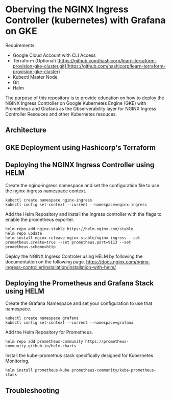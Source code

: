# Oberving the NGINX Ingress Controller (kubernetes) with Grafana on GKE
Requirements:
- Google Cloud Account with CLI Access
- Terraform (Optional) [https://github.com/hashicorp/learn-terraform-provision-gke-cluster.git](https://github.com/hashicorp/learn-terraform-provision-gke-cluster)
- Kubectl Master Node 
- Git
- Helm

The purpose of this repository is to provide education on how to deploy the NGINX Ingress Controller on Google Kubernetes Engine (GKE) with Prometheus and Grafana as the Observerability layer for NGINX Ingress Controller Resouces and other Kubernetes resouces.

## Architecture

## GKE Deployment using Hashicorp's Terraform

## Deploying the NGINX Ingress Controller using HELM
Create the nginx-ingress namespace and set the configuration file to use the nginx-ingress namespace context.
```
kubectl create namespace nginx-ingress
kubectl config set-context --current --namespace=nginx-ingress
```
Add the Helm Repository and install the ingress controller with the flags to enable the prometheus exporter.
```
helm repo add nginx-stable https://helm.nginx.com/stable
helm repo update
helm install nginx-release nginx-stable/nginx-ingress --set prometheus.create=true --set prometheus.port=9113 --set prometheus.scheme=http
```

Deploy the NGINX Ingress Controler using HELM by following the documentation on the following page.
https://docs.nginx.com/nginx-ingress-controller/installation/installation-with-helm/

## Deploying the Prometheus and Grafana Stack using HELM
Create the Grafana Namespace and set your configuration to use that namespace.
```
kubectl create namespace grafana
kubectl config set-context --current --namespace=grafana
```
Add the Helm Repository for Prometheus.
```
helm repo add prometheus-community https://prometheus-community.github.io/helm-charts
```
Install the kube-promethus stack specifically designed for Kubernetes Monitoring.
```
helm install prometheus-kube prometheus-community/kube-prometheus-stack
```


## Troubleshooting
